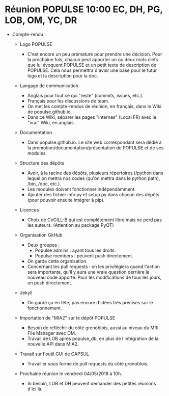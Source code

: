 Réunion POPULSE 10:00 EC, DH, PG, LOB, OM, YC, DR
============

- Compte-rendu :
    - Logo POPULSE
        - C'est encore un peu prématuré pour prendre une décision. Pour la prochaine fois, chacun peut apporter un ou deux mots clefs que lui évoquent POPULSE et un petit texte de description de POPULSE. Cela nous permettra d'avoir une base pour le futur logo et la description pour la doc.

    - Langage de communication
        - Anglais pour tout ce qui "reste" (commits, issues, etc.).
        - Français pour les discussions de team.
        - On met les compte-rendus de réunion, en français, dans le Wiki de populse.github.io.
        - Dans ce Wiki, séparer les pages "internes" (Local FR) avec le "vrai" Wiki, en anglais.

    - Documentation
        - Dans populse.github.io. Le site web correspondant sera dédié à la promotion/documentation/présentation de POPULSE et de ses modules.

    - Structure des dépôts
        - Avoir, à la racine des dépôts, plusieurs répertoires (/python dans lequel on mettra nos codes (qu'on mettra dans le python path), /bin, /doc, etc.).
        - Les modules doivent fonctionner indépendamment.
        - Ajouter des fichier info.py et setup.py dans chacun des dépôts (pour pouvoir ensuite intégrer à pip).

    - Licences 
        - Choix de CeCILL-B qui est complétement libre mais ne perd pas les auteurs. (Attention au package PyQT)

    - Organisation GitHub
        - Deux groupes :
            - Populse admins : ayant tous les droits.
            - Populse members : peuvent push directement.
        - On garde cette organisation.
        - Concernant les pull requests : on les privilégiera quand l'action sera importante, qu'il y aura une vraie question derrière le nouveau code apporté. Pour les modifications de tous les jours, on push directement.

    - Jekyll
        - On garde ça en tête, pas encore d'idées très précises sur le fonctionnement.

    - Importation de "MIA2" sur le dépôt POPULSE
        - Besoin de réfléchir du côté grenoblois, aussi au niveau du MRI File Manager avec OM.
        - Travail de LOB après populse_db, en plus de l'intégration de la nouvelle API dans MIA2.

    - Travail sur l'outil GUI de CAPSUL
        - Travailler sous forme de pull requests du côté grenoblois.

    - Prochaine réunion le vendredi 04/05/2018 à 10h.
        - Si besoin, LOB et DH peuvent demander des petites réunions d'ici là.
